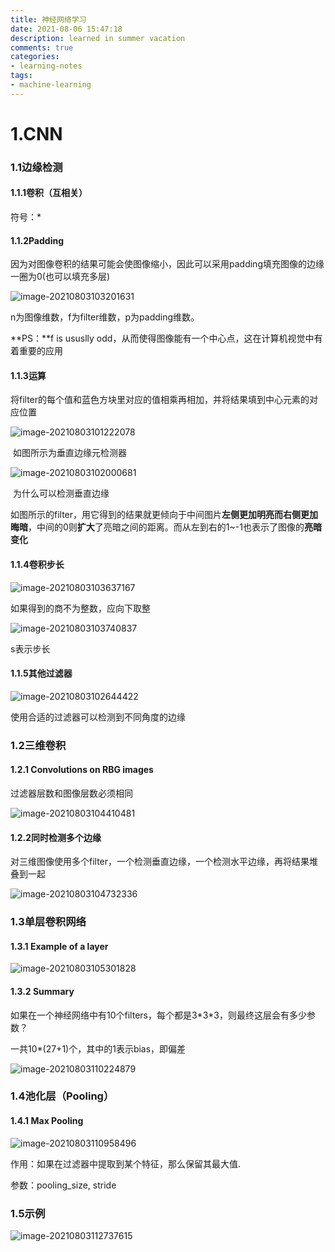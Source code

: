 ```yaml
---
title: 神经网络学习
date: 2021-08-06 15:47:18
description: learned in summer vacation
comments: true
categories:
- learning-notes
tags:
- machine-learning
---
```






# 1.CNN

### 1.1边缘检测

#### 1.1.1卷积（互相关）

符号：*

#### 1.1.2Padding

因为对图像卷积的结果可能会使图像缩小，因此可以采用padding填充图像的边缘一圈为0(也可以填充多层)

![image-20210803103201631](../assets/images/typroa-img/image-20210803103201631.png)

n为图像维数，f为filter维数，p为padding维数。

**PS：**f is ususlly odd，从而使得图像能有一个中心点，这在计算机视觉中有着重要的应用

#### 1.1.3运算

将filter的每个值和蓝色方块里对应的值相乘再相加，并将结果填到中心元素的对应位置

![image-20210803101222078](../assets/images/typroa-img/image-20210803101222078.png)

​                            如图所示为垂直边缘元检测器

![image-20210803102000681](../assets/images/typroa-img/image-20210803102000681.png)

​								为什么可以检测垂直边缘

如图所示的filter，用它得到的结果就更倾向于中间图片**左侧更加明亮而右侧更加晦暗**，中间的0则**扩大**了亮暗之间的距离。而从左到右的1~-1也表示了图像的**亮暗变化**

#### 1.1.4卷积步长

![image-20210803103637167](../assets/images/typroa-img/image-20210803103637167.png)

如果得到的商不为整数，应向下取整

![image-20210803103740837](../assets/images/typroa-img/image-20210803103740837.png)

s表示步长

#### 1.1.5其他过滤器

![image-20210803102644422](../assets/images/typroa-img/image-20210803102644422.png)

使用合适的过滤器可以检测到不同角度的边缘

### 1.2三维卷积

#### 1.2.1 Convolutions on RBG images

过滤器层数和图像层数必须相同

![image-20210803104410481](../assets/images/typroa-img/image-20210803104410481.png)

#### 1.2.2同时检测多个边缘

对三维图像使用多个filter，一个检测垂直边缘，一个检测水平边缘，再将结果堆叠到一起

![image-20210803104732336](../assets/images/typroa-img/image-20210803104732336.png)

### 1.3单层卷积网络

#### 1.3.1 Example of a layer

![image-20210803105301828](../assets/images/typroa-img/image-20210803105301828.png)

#### 1.3.2 Summary

如果在一个神经网络中有10个filters，每个都是3\*3\*3，则最终这层会有多少参数？

一共10\*(27+1)个，其中的1表示bias，即偏差

![image-20210803110224879](../assets/images/typroa-img/image-20210803110224879.png)

### 1.4池化层（Pooling）

#### 1.4.1 Max Pooling

![image-20210803110958496](../assets/images/typroa-img/image-20210803110958496.png)

作用：如果在过滤器中提取到某个特征，那么保留其最大值.

参数：pooling_size, stride

### 1.5示例

![image-20210803112737615](../assets/images/typroa-img/image-20210803112737615.png)

